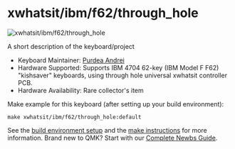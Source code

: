 # xwhatsit/ibm/f62/through_hole

![xwhatsit/ibm/f62/through_hole](http://kishy.ca/wp-content/uploads/2013/02/4704kb.jpg)

A short description of the keyboard/project

* Keyboard Maintainer: [Purdea Andrei](https://github.com/purdeaandrei)
* Hardware Supported: Supports IBM 4704 62-key (IBM Model F F62) "kishsaver" keyboards, using through hole universal xwhatsit controller PCB.
* Hardware Availability: Rare collector's item

Make example for this keyboard (after setting up your build environment):

    make xwhatsit/ibm/f62/through_hole:default

See the [build environment setup](https://docs.qmk.fm/#/getting_started_build_tools) and the [make instructions](https://docs.qmk.fm/#/getting_started_make_guide) for more information. Brand new to QMK? Start with our [Complete Newbs Guide](https://docs.qmk.fm/#/newbs).
